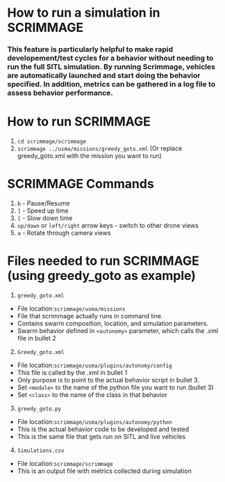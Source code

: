 # How to run a simulation in SCRIMMAGE

### This feature is particularly helpful to make rapid developement/test cycles for a behavior without needing to run the full SITL simulation.  By running Scrimmage, vehicles are automatically launched and start doing the behavior specified. In addition, metrics can be gathered in a log file to assess behavior performance. 

# How to run SCRIMMAGE

1. `cd scrimmage/scrimmage`
2. `scrimmage ../usma/missions/greedy_goto.xml` (Or replace greedy_goto.xml with the mission you want to run)


# SCRIMMAGE Commands

1. `b` - Pause/Resume
2. `]` - Speed up time
3. `[` - Slow down time
4. `up/down` or `left/right` arrow keys - switch to other drone views
5. `a` - Rotate through camera views


# Files needed to run SCRIMMAGE (using greedy_goto as example)

1. `greedy_goto.xml`
  - File location:`scrimmage/usma/missions`
  - File that scrimmage actually runs in command line. 
  - Contains swarm composition, location, and simulation parameters. 
  - Swarm behavior defined in `<autonomy>` parameter, which calls the .xml file in bullet 2 

2. `Greedy_goto.xml`
  - File location:`scrimmage/usma/plugins/autonomy/config`
  - This file is called by the .xml in bullet 1
  - Only purpose is to point to the actual behavior script in bullet 3. 
  - Set `<module>` to the name of the python file you want to run (bullet 3) 
  - Set `<class>` to the name of the class in that behavior
 
3. `greedy_goto.py`
  - File location:`scrimmage/usma/plugins/autonomy/python`
  - This is the actual behavior code to be developed and tested
  - This is the same file that gets run on SITL and live vehicles

4. `Simulations.csv`
  - File location:`scrimmage/scrimmage`
  - This is an output file with metrics collected during simulation
